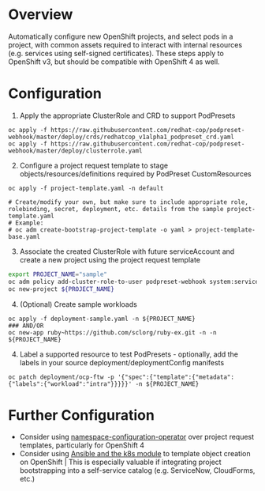 # Overview

Automatically configure new OpenShift projects, and select pods in a project, with common assets required to interact with internal resources (e.g. services using self-signed certificates). These steps apply to OpenShift v3, but should be compatible with OpenShift 4 as well.

# Configuration

  1. Apply the appropriate ClusterRole and CRD to support PodPresets
  ```
  oc apply -f https://raw.githubusercontent.com/redhat-cop/podpreset-webhook/master/deploy/crds/redhatcop_v1alpha1_podpreset_crd.yaml
  oc apply -f https://raw.githubusercontent.com/redhat-cop/podpreset-webhook/master/deploy/clusterrole.yaml
  ```
  2. Configure a project request template to stage objects/resources/definitions required by PodPreset CustomResources
  ```
  oc apply -f project-template.yaml -n default
  
  # Create/modify your own, but make sure to include appropriate role, rolebinding, secret, deployment, etc. details from the sample project-template.yaml
  # Example:
  # oc adm create-bootstrap-project-template -o yaml > project-template-base.yaml
  ```
  3. Associate the created ClusterRole with future serviceAccount and create a new project using the project request template
  ```bash
  export PROJECT_NAME="sample"
  oc adm policy add-cluster-role-to-user podpreset-webhook system:serviceaccount:${PROJECT_NAME}:podpreset-webhook
  oc new-project ${PROJECT_NAME}
  ```
  4. (Optional) Create sample workloads
  ```
  oc apply -f deployment-sample.yaml -n ${PROJECT_NAME}
  ### AND/OR 
  oc new-app ruby~https://github.com/sclorg/ruby-ex.git -n -n ${PROJECT_NAME}
  ```
  4. Label a supported resource to test PodPresets - optionally, add the labels in your source deployment/deploymentConfig manifests
  ```
  oc patch deployment/ocp-ftw -p '{"spec":{"template":{"metadata":{"labels":{"workload":"intra"}}}}}' -n ${PROJECT_NAME}
  ```

# Further Configuration

  - Consider using [namespace-configuration-operator](https://github.com/redhat-cop/namespace-configuration-operator) over project request templates, particularly for OpenShift 4
  - Consider using [Ansible and the k8s module](https://docs.ansible.com/ansible/latest/modules/k8s_module.html) to template object creation on OpenShift
    | This is especially valuable if integrating project bootstrapping into a self-service catalog (e.g. ServiceNow, CloudForms, etc.)
